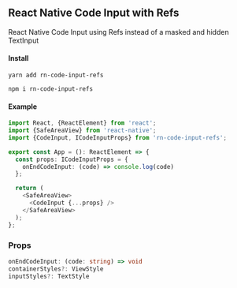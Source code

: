 ## React Native Code Input with Refs

React Native Code Input using Refs instead of a masked and hidden TextInput

#### Install

```
yarn add rn-code-input-refs
```

```
npm i rn-code-input-refs
```

#### Example

```ts
import React, {ReactElement} from 'react';
import {SafeAreaView} from 'react-native';
import {CodeInput, ICodeInputProps} from 'rn-code-input-refs';

export const App = (): ReactElement => {
  const props: ICodeInputProps = {
    onEndCodeInput: (code) => console.log(code)
  };

  return (
    <SafeAreaView>
      <CodeInput {...props} />
    </SafeAreaView>
  );
};
```

### Props

```ts
onEndCodeInput: (code: string) => void
containerStyles?: ViewStyle
inputStyles?: TextStyle
```